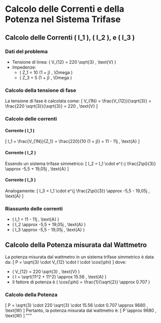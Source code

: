 # Calcolo delle Correnti e della Potenza nel Sistema Trifase

## Calcolo delle Correnti \( I_1 \), \( I_2 \), e \( I_3 \)
### Dati del problema
- Tensione di linea: \( V_{12} = 220 \sqrt{3} \, \text{V} \)
- Impedenze:
  - \( Z_1 = 10 (1 + j) \, \Omega \)
  - \( Z_3 = 5 (1 + j) \, \Omega \)

### Calcolo della tensione di fase
La tensione di fase è calcolata come:
\[
V_{1N} = \\frac{V_{12}}{\\sqrt{3}} = \\frac{220 \\sqrt{3}}{\\sqrt{3}} = 220 \, \\text{V}
\]

### Calcolo delle correnti
#### Corrente \( I_1 \)
\[
I_1 = \\frac{V_{1N}}{Z_1} = \\frac{220}{10 (1 + j)} = 11 - 11j \, \\text{A}
\]

#### Corrente \( I_2 \)
Essendo un sistema trifase simmetrico:
\[
I_2 = I_1 \\cdot e^{-j \\frac{2\\pi}{3}} \approx -5,5 + 19,05j \, \\text{A}
\]

#### Corrente \( I_3 \)
Analogamente:
\[
I_3 = I_1 \\cdot e^{j \\frac{2\\pi}{3}} \approx -5,5 - 19,05j \, \\text{A}
\]

### Riassunto delle correnti
- \( I_1 = 11 - 11j \, \\text{A} \)
- \( I_2 \\approx -5,5 + 19,05j \, \\text{A} \)
- \( I_3 \\approx -5,5 - 19,05j \, \\text{A} \)

## Calcolo della Potenza misurata dal Wattmetro
La potenza misurata dal wattmetro in un sistema trifase simmetrico è data da:
\[
P = \\sqrt{3} \\cdot V_{12} \\cdot I \\cdot \\cos(\\phi)
\]
dove:
- \( V_{12} = 220 \\sqrt{3} \, \\text{V} \)
- \( I = \\sqrt{11^2 + 11^2} \\approx 15.56 \, \\text{A} \)
- Il fattore di potenza è \( \\cos(\\phi) = \\frac{1}{\\sqrt{2}} \\approx 0.707 \)

### Calcolo della Potenza
\[
P = \\sqrt{3} \\cdot 220 \\sqrt{3} \\cdot 15.56 \\cdot 0.707 \\approx 9680 \, \\text{W}
\]
Pertanto, la potenza misurata dal wattmetro è:
\[
P \\approx 9680 \, \\text{W}
\]
"""
